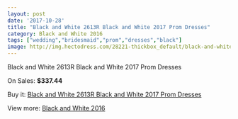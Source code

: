 ```yaml
---
layout: post
date: '2017-10-28'
title: "Black and White 2613R Black and White 2017 Prom Dresses"
category: Black and White 2016
tags: ["wedding","bridesmaid","prom","dresses","black"]
image: http://img.hectodress.com/28221-thickbox_default/black-and-white-2613r-black-and-white-2012-prom-dresses.jpg
---
```

Black and White 2613R Black and White 2017 Prom Dresses

On Sales: **$337.44**
<a href="https://www.hectodress.com/black-and-white-2013/13168-black-and-white-2613r-black-and-white-2012-prom-dresses.html"><amp-img layout="responsive" width="600" height="600" src="//img.hectodress.com/28221-thickbox_default/black-and-white-2613r-black-and-white-2012-prom-dresses.jpg" alt="Black and White 2613R Black and White 2017 Prom Dresses 0" /></a>

Buy it: [Black and White 2613R Black and White 2017 Prom Dresses](https://www.hectodress.com/black-and-white-2013/13168-black-and-white-2613r-black-and-white-2012-prom-dresses.html "Black and White 2613R Black and White 2017 Prom Dresses")

View more: [Black and White 2016](https://www.hectodress.com/206-black-and-white-2013 "Black and White 2016")